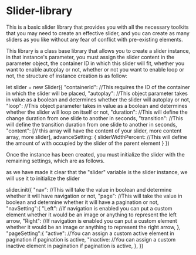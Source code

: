 # Slider-library

This is a basic slider library that provides you with all the necessary toolkits that you may need to create an effective slider, and you can create as many sliders as you like without any fear of conflict with pre-existing elements.

This library is a class base library that allows you to create a slider instance, in that instance's parameter, you must assign the slider content in the parameter object, the container ID in which this slider will fit, whether you want to enable autoplay or not, whether or not you want to enable loop or not, the structure of instance creation is as follow:

let slider = new Slider({
    "containerId": //This requires the ID of the container in which the slider will be placed,
    "autoplay": //This object parameter takes in value as a boolean and determines whether the slider will autoplay or not,
    "loop": //This object parameter takes in value as a boolean and determines whether the slider will loop on itself or not,
    "duration": //This will define the change duration from one slide to another in seconds,
    "transition": //This will define the transition duration from one slide to another in seconds,
    "content": [// this array will have the content of your slider, more content array, more slider],
    advanceSetting: {
        sliderWidthPercent: //This will define the amount of with occupied by the slider of the parent element
    }
})

Once the instance has been created, you must initialize the slider with the remaining settings, which are as follows.

as we have made it clear that the "slider" variable is the slider instance, we will use it to initialize the slider

slider.init({
    "nav": //This will take the value in boolean and determine whether it will have navigation or not,
    "page": //This will take the value in boolean and determine whether it will have a pagination or not,
    "navSetting":{
        "Left": //If navigation is enabled you can put a custom element whether it would be an image or anything to represent the left arrow,
        "Right": //If navigation is enabled you can put a custom element whether it would be an image or anything to represent the right arrow,
    },
    "pageSetting":{
        "active": //You can assign a custom active element in pagination if pagination is active,
        "inactive: //You can assign a custom inactive element in pagination if pagination is active,
    },
})
